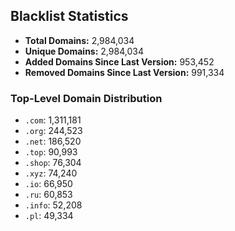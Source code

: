 ## Blacklist Statistics

- **Total Domains:** 2,984,034
- **Unique Domains:** 2,984,034
- **Added Domains Since Last Version:** 953,452
- **Removed Domains Since Last Version:** 991,334

### Top-Level Domain Distribution

-  `.com`: 1,311,181
-  `.org`: 244,523
-  `.net`: 186,520
-  `.top`: 90,993
-  `.shop`: 76,304
-  `.xyz`: 74,240
-  `.io`: 66,950
-  `.ru`: 60,853
-  `.info`: 52,208
-  `.pl`: 49,334
